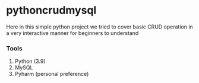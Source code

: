 # pythoncrudmysql

Here in this simple python project we tried to cover basic
CRUD operation in a very interactive manner for beginners to understand

### Tools

1. Python (3.9)
2. MySQL
3. Pyharm (personal preference)
